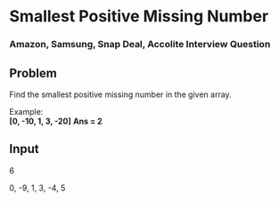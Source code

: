 # Smallest Positive Missing Number
###  Amazon, Samsung, Snap Deal, Accolite Interview Question

## Problem

Find the smallest positive missing number in the given array.

Example:  
**[0, -10, 1, 3, -20]**
**Ans = 2**

## Input
	
6

0, -9, 1, 3, -4, 5
